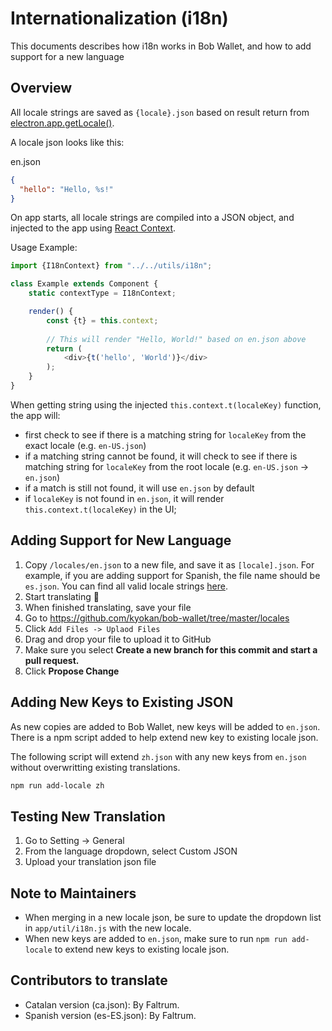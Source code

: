 # Internationalization (i18n)

This documents describes how i18n works in Bob Wallet, and how to add support for a new language

## Overview

All locale strings are saved as `{locale}.json` based on result return from [electron.app.getLocale()](https://source.chromium.org/chromium/chromium/src/+/master:ui/base/l10n/l10n_util.cc).

A locale json looks like this:

en.json
```json
{
  "hello": "Hello, %s!"
}
```

On app starts, all locale strings are compiled into a JSON object, and injected to the app using [React Context](https://reactjs.org/docs/context.html).

Usage Example:
```js
import {I18nContext} from "../../utils/i18n";

class Example extends Component { 
    static contextType = I18nContext;

    render() {
        const {t} = this.context;
        
        // This will render "Hello, World!" based on en.json above
        return (
            <div>{t('hello', 'World')}</div>
        );     
    } 
}
```


When getting string using the injected `this.context.t(localeKey)` function, the app will:
- first check to see if there is a matching string for `localeKey` from the exact locale (e.g. `en-US.json`)
- if a matching string cannot be found, it will check to see if there is matching string for `localeKey` from the root locale (e.g. `en-US.json` -> `en.json`)
- if a match is still not found, it will use `en.json` by default
- if `localeKey` is not found in `en.json`, it will render `this.context.t(localeKey)` in the UI;


## Adding Support for New Language

1. Copy `/locales/en.json` to a new file, and save it as `[locale].json`. For example, if you are adding support for Spanish, the file name should be `es.json`. You can find all valid locale strings [here](https://source.chromium.org/chromium/chromium/src/+/master:ui/base/l10n/l10n_util.cc).
2. Start translating 📙
3. When finished translating, save your file
4. Go to https://github.com/kyokan/bob-wallet/tree/master/locales
5. Click `Add Files -> Uplaod Files`
6. Drag and drop your file to upload it to GitHub
7. Make sure you select **Create a new branch for this commit and start a pull request.**
8. Click **Propose Change**

## Adding New Keys to Existing JSON

As new copies are added to Bob Wallet, new keys will be added to `en.json`. There is a npm script added to help extend new key to existing locale json. 

The following script will extend `zh.json` with any new keys from `en.json` without overwritting existing translations.
```bash
npm run add-locale zh
```

## Testing New Translation
1. Go to Setting -> General
2. From the language dropdown, select Custom JSON
3. Upload your translation json file

## Note to Maintainers

- When merging in a new locale json, be sure to update the dropdown list in `app/util/i18n.js` with the new locale.
- When new keys are added to `en.json`, make sure to run `npm run add-locale` to extend new keys to existing locale json.

## Contributors to translate

- Catalan version (ca.json): By Faltrum.
- Spanish version (es-ES.json): By Faltrum.



